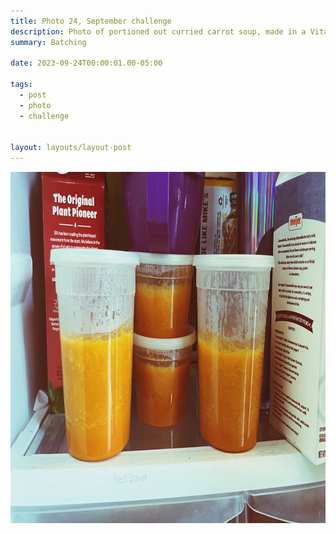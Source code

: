 ```yaml
---
title: Photo 24, September challenge
description: Photo of portioned out curried carrot soup, made in a Vitamix blender, ready for freezing
summary: Batching

date: 2023-09-24T00:00:01.00-05:00

tags:
  - post
  - photo
  - challenge


layout: layouts/layout-post
---
```

<img width="1000" height="562" class="img-border" src="/img/2023-09-24-curried-carrot-soup.jpeg" alt="portioned out curried carrot soup, made in a vitamix blender, in the fridge" />